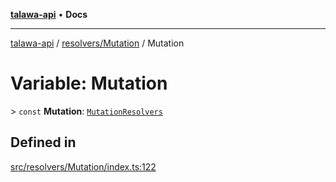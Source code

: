 [**talawa-api**](../../../README.md) • **Docs**

***

[talawa-api](../../../modules.md) / [resolvers/Mutation](../README.md) / Mutation

# Variable: Mutation

\> `const` **Mutation**: [`MutationResolvers`](../../../types/generatedGraphQLTypes/type-aliases/MutationResolvers.md)

## Defined in

[src/resolvers/Mutation/index.ts:122](https://github.com/PalisadoesFoundation/talawa-api/blob/92443bb6a5ff3ed66457149a509401986a82e570/src/resolvers/Mutation/index.ts#L122)
